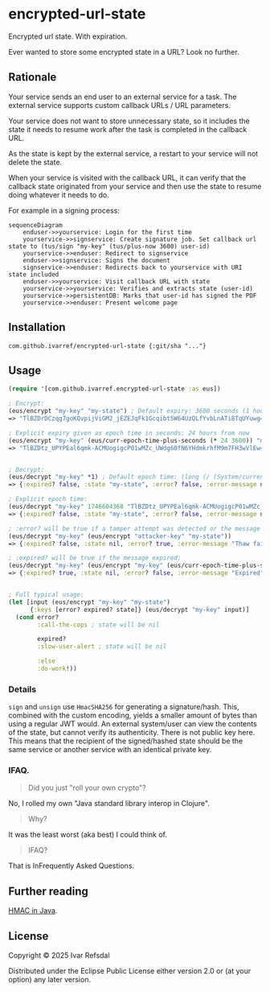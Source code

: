 # encrypted-url-state

Encrypted url state. With expiration.

Ever wanted to store some encrypted state in a URL? Look no further.

## Rationale

Your service sends an end user to an external service for a task.
The external service supports custom callback URLs / URL parameters.

Your service does not want to
store unnecessary state, so it includes the state it needs to resume
work after the task is completed in the callback URL.

As the state is kept by the external service, a restart to your service will
not delete the state.

When your service is visited with the callback URL, it can verify that the callback
state originated from your service and then use the state to resume doing whatever it
needs to do.

For example in a signing process:

```mermaid
sequenceDiagram
    enduser->>yourservice: Login for the first time
    yourservice->>signservice: Create signature job. Set callback url state to (tus/sign "my-key" (tus/plus-now 3600) user-id)
    yourservice->>enduser: Redirect to signservice 
    enduser->>signservice: Signs the document
    signservice->>enduser: Redirects back to yourservice with URI state included
    enduser->>yourservice: Visit callback URL with state
    yourservice->>yourservice: Verifies and extracts state (user-id) 
    yourservice->>persistentDB: Marks that user-id has signed the PDF
    yourservice->>enduser: Present welcome page
```

## Installation

```
com.github.ivarref/encrypted-url-state {:git/sha "..."}
```

## Usage

```clojure
(require '[com.github.ivarref.encrypted-url-state :as eus])

; Encrypt:
(eus/encrypt "my-key" "my-state") ; Default expiry: 3600 seconds (1 hour) from now
=> "TlBZDrDCzqg7goKQvpijViGM2_jEZEJqFk1Gcqibt5W64UzQLfYvbLnATi8TqUYuwg=="

; Explicit expiry given as epoch time in seconds: 24 hours from now
(eus/encrypt "my-key" (eus/curr-epoch-time-plus-seconds (* 24 3600)) "my-state")
=> "TlBZDtz_UPYPEal6qmk-ACMUogigcP01wMZc_UWdg60fN6YHdmkrhfM9m7FH3wVlEw=="


; Decrypt:
(eus/decrypt "my-key" *1) ; Default epoch time: (long (/ (System/currentTimeMillis) 1000))
=> {:expired? false, :state "my-state", :error? false, :error-message nil}

; Explicit epoch time:
(eus/decrypt "my-key" 1746604368 "TlBZDtz_UPYPEal6qmk-ACMUogigcP01wMZc_UWdg60fN6YHdmkrhfM9m7FH3wVlEw==") 
=> {:expired? false, :state "my-state", :error? false, :error-message nil}

; :error? will be true if a tamper attempt was detected or the message was expired:
(eus/decrypt "my-key" (eus/encrypt "attacker-key" "my-state"))
=> {:expired? false, :state nil, :error? true, :error-message "Thaw failed. Possible decryption/decompression error, unfrozen/damaged data, etc."}

; :expired? will be true if the message expired:
(eus/decrypt "my-key" (eus/encrypt "my-key" (eus/curr-epoch-time-plus-seconds -10) "my-state"))
=> {:expired? true, :state nil, :error? false, :error-message "Expired"}


; Full typical usage:
(let [input (eus/encrypt "my-key" "my-state")
      {:keys [error? expired? state]} (eus/decrypt "my-key" input)]
  (cond error?
        :call-the-cops ; state will be nil

        expired?
        :slow-user-alert ; state will be nil

        :else
        :do-work!))
```

### Details

`sign` and `unsign` use `HmacSHA256` for generating a signature/hash.
This, combined with the custom encoding, yields a smaller amount of bytes than using a regular JWT would.
An external system/user can view the contents of the state, but cannot verify its authenticity.
There is not public key here. This means that the recipient of the signed/hashed state should be the same service
or another service with an identical private key.


### IFAQ.

> Did you just "roll your own crypto"?

No, I rolled my own "Java standard library interop in Clojure".

> Why?

It was the least worst (aka best) I could think of.

> IFAQ?

That is InFrequently Asked Questions.

## Further reading

[HMAC in Java](https://www.baeldung.com/java-hmac).

## License

Copyright © 2025 Ivar Refsdal

Distributed under the Eclipse Public License either version 2.0 or (at
your option) any later version.